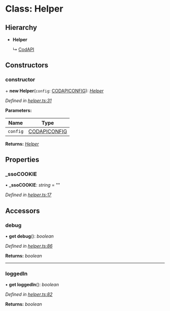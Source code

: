 # Class: Helper

## Hierarchy

* **Helper**

  ↳ [CodAPI](_index_.codapi.md)

## Constructors

###  constructor

\+ **new Helper**(`config`: [CODAPICONFIG](../modules/_interface_.codapi.md#codapiconfig)): *[Helper](_helper_.helper.md)*

*Defined in [helper.ts:31](https://github.com/antonedvard/act-cod-api/blob/84b1492/src/helper.ts#L31)*

**Parameters:**

Name | Type |
------ | ------ |
`config` | [CODAPICONFIG](../modules/_interface_.codapi.md#codapiconfig) |

**Returns:** *[Helper](_helper_.helper.md)*

## Properties

###  _ssoCOOKIE

• **_ssoCOOKIE**: *string* = ""

*Defined in [helper.ts:17](https://github.com/antonedvard/act-cod-api/blob/84b1492/src/helper.ts#L17)*

## Accessors

###  debug

• **get debug**(): *boolean*

*Defined in [helper.ts:86](https://github.com/antonedvard/act-cod-api/blob/84b1492/src/helper.ts#L86)*

**Returns:** *boolean*

___

###  loggedIn

• **get loggedIn**(): *boolean*

*Defined in [helper.ts:82](https://github.com/antonedvard/act-cod-api/blob/84b1492/src/helper.ts#L82)*

**Returns:** *boolean*
